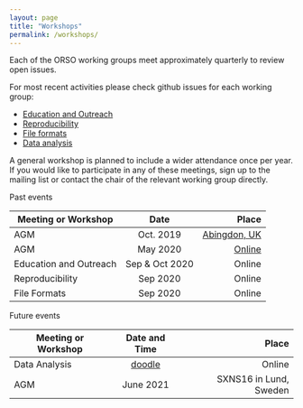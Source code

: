 ```yaml
---
layout: page
title: "Workshops"
permalink: /workshops/
---
```

Each of the ORSO working groups meet approximately quarterly to review open issues. 

For most recent activities please check github issues for each working group:
- [Education and Outreach](https://github.com/reflectivity/edu_outreach/issues)
- [Reproducibility](https://github.com/reflectivity//reproducibility/issues)
- [File formats](https://github.com/reflectivity/file_format/issues)
- [Data analysis](https://github.com/reflectivity/analysis/issues)

A general workshop is planned to include a wider attendance once per year. 
If you would like to participate in any of these meetings, sign up to the mailing list or contact the chair of the relevant working group directly.

Past events 

| Meeting or Workshop |      Date      |  Place | 
|----------|:-------------:|------:|
| AGM | Oct. 2019 |  [Abingdon, UK](https://reflectivity.github.io/workshop_2019/)|
| AGM | May 2020 |   [Online](https://reflectivity.github.io/workshop_2020/)  | 
| Education and Outreach | Sep & Oct 2020 | Online |
| Reproducibility | Sep 2020 | Online  |
| File Formats | Sep 2020 | Online |

Future events

|  Meeting or Workshop | Date and Time   |      Place      | 
|----------|:-------------:|------:|
|  Data Analysis |[doodle](https://doodle.com/poll/4ameykdmwriwcr53)| Online |
|  AGM | June 2021 | SXNS16 in Lund, Sweden|

